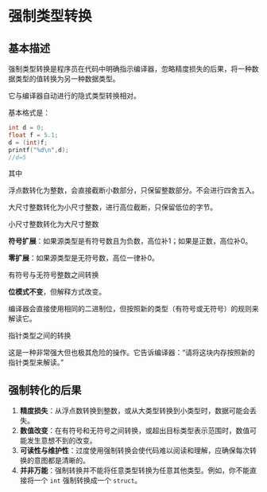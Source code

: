 # 强制类型转换

## 基本描述

强制类型转换是程序员在代码中明确指示编译器，忽略精度损失的后果，将一种数据类型的值转换为另一种数据类型。

它与编译器自动进行的隐式类型转换相对。

基本格式是：

```c
int d = 0;
float f = 5.1;
d = (int)f;
printf("%d\n",d);
//d=5
```



其中

浮点数转化为整数，会直接截断小数部分，只保留整数部分。不会进行四舍五入。

大尺寸整数转化为小尺寸整数，进行高位截断，只保留低位的字节。



小尺寸整数转化为大尺寸整数

**符号扩展**：如果源类型是有符号数且为负数，高位补1；如果是正数，高位补0。

**零扩展**：如果源类型是无符号数，高位一律补0。



有符号与无符号整数之间转换

**位模式不变**，但解释方式改变。

编译器会直接使用相同的二进制位，但按照新的类型（有符号或无符号）的规则来解读它。



指针类型之间的转换

这是一种非常强大但也极其危险的操作。它告诉编译器：“请将这块内存按照新的指针类型来解读。”





## 强制转化的后果

1.  **精度损失**：从浮点数转换到整数，或从大类型转换到小类型时，数据可能会丢失。
2.  **数值改变**：在有符号和无符号之间转换，或超出目标类型表示范围时，数值可能发生意想不到的改变。
3.  **可读性与维护性**：过度使用强制转换会使代码难以阅读和理解，应确保每次转换的意图都是清晰的。
4.  **并非万能**：强制转换并不能将任意类型转换为任意其他类型。例如，你不能直接将一个 `int` 强制转换成一个 `struct`。